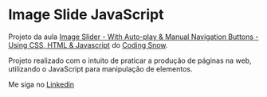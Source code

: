 ﻿# Image Slide JavaScript

Projeto da aula <a href="https://www.youtube.com/watch?v=0wvrlOyGlq0">Image Slider - With Auto-play & Manual Navigation Buttons - Using CSS, HTML & Javascript</a> do <a href="https://www.codingsnow.com/">Coding Snow</a>.

Projeto realizado com o intuito de praticar a produção de páginas na web, utilizando o JavaScript para manipulação de elementos.

Me siga no <a href="https://www.linkedin.com/in/jose-de-souza/">Linkedin</a>